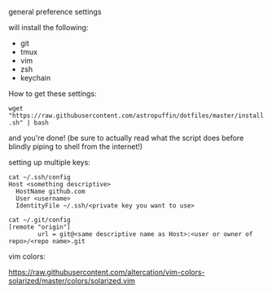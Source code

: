 general preference settings

will install the following:
- git
- tmux
- vim
- zsh
- keychain


How to get these settings:

`wget "https://raw.githubusercontent.com/astropuffin/dotfiles/master/install.sh" | bash`

and you're done! (be sure to actually read what the script does before blindly piping to shell from the internet!)

setting up multiple keys:
```
cat ~/.ssh/config
Host <something descriptive>
  HostName github.com
  User <username>
  IdentityFile ~/.ssh/<private key you want to use>

cat ~/.git/config
[remote "origin"]
        url = git@<same descriptive name as Host>:<user or owner of repo>/<repo name>.git
```

vim colors:

https://raw.githubusercontent.com/altercation/vim-colors-solarized/master/colors/solarized.vim
